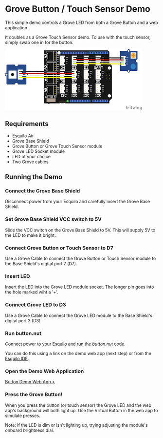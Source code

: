 # Grove Button / Touch Sensor Demo

This simple demo controls a Grove LED from both a Grove Button and a web application.

It doubles as a Grove Touch Sensor demo. To use with the touch sensor, simply swap one in for the button. 

<img src="button.png" style="max-width: 450px;">

## Requirements

* Esquilo Air
* Grove Base Shield
* Grove Button or Grove Touch Sensor module
* Grove LED Socket module
* LED of your choice 
* Two Grove cables

## Running the Demo

### Connect the Grove Base Shield

Disconnect power from your Esquilo and carefully insert the Grove Base Shield.

### Set Grove Base Shield VCC switch to 5V

Slide the VCC switch on the Grove Base Shield to 5V. This will supply 5V to the LED to make it bright.

### Connect Grove Button or Touch Sensor to D7

Use a Grove Cable to connect the Grove Button or Touch Sensor module to the Base Shield's digital port 7 (D7).

### Insert LED

Insert the LED into the Grove LED module socket. The longer pin goes into the hole marked wiht a '+'.

### Connect Grove LED to D3

Use a Grove Cable to connect the Grove LED module to the Base Shield's digital port 3 (D3).

### Run button.nut

Connect power to your Esquilo and run the *button.nut* code.

You can do this using a link on the demo web app (next step) or from the [Esquilo IDE](/).

### Open the Demo Web Application

[Button Demo Web App >](button.html)

### Press the Grove Button!

When you press the button (or touch sensor) the Grove LED and the web app's background will both light up. Use the Virtual Button in the web app to simulate presses.

Note: If the LED is dim or isn't lighting up, trying adjusting the module's onboard brightness dial.
